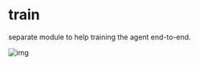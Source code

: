 # train

separate module to help training the agent end-to-end.

![img](https://user-images.githubusercontent.com/25003283/96018434-8c0e1000-0e4b-11eb-95dc-83a131105882.png)
